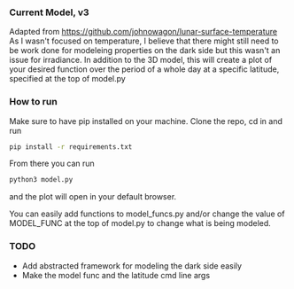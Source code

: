 ### Current Model, v3
Adapted from https://github.com/johnowagon/lunar-surface-temperature <br>
As I wasn't focused on temperature, I believe that there might still need to be work done for modeleing properties on the dark side but this wasn't an issue for irradiance. In addition to the 3D model, this will create a plot of your desired function over the period of a whole day at a specific latitude, specified at the top of model.py

### How to run
Make sure to have pip installed on your machine. Clone the repo, cd in and run 
```sh
pip install -r requirements.txt
```
From there you can run
```sh
python3 model.py
```
and the plot will open in your default browser.

You can easily add functions to model_funcs.py and/or change the value of MODEL_FUNC at the top of model.py to change what is being modeled. 

### TODO
- Add abstracted framework for modeling the dark side easily
- Make the model func and the latitude cmd line args
